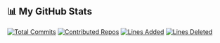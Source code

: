 ## 📊 My GitHub Stats

[![Total Commits](https://img.shields.io/badge/Commits-8-yellow)](#)
[![Contributed Repos](https://img.shields.io/badge/Contributed%20Repos-30-blue)](#)
[![Lines Added](https://img.shields.io/badge/Lines%20Added-88-brightgreen)](#)
[![Lines Deleted](https://img.shields.io/badge/Lines%20Deleted-70-red)](#)